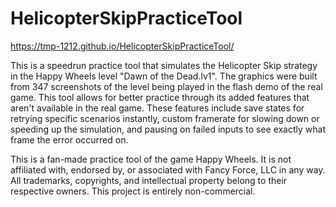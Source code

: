 # HelicopterSkipPracticeTool

https://tmp-1212.github.io/HelicopterSkipPracticeTool/

This is a speedrun practice tool that simulates the Helicopter Skip strategy in the Happy Wheels level "Dawn of the Dead.lv1". The graphics were built from 347 screenshots of the level being played in the flash demo of the real game. This tool allows for better practice through its added features that aren't available in the real game. These features include save states for retrying specific scenarios instantly, custom framerate for slowing down or speeding up the simulation, and pausing on failed inputs to see exactly what frame the error occurred on.

This is a fan-made practice tool of the game Happy Wheels. It is not affiliated with, endorsed by, or associated with Fancy Force, LLC in any way. All trademarks, copyrights, and intellectual property belong to their respective owners. This project is entirely non-commercial.
